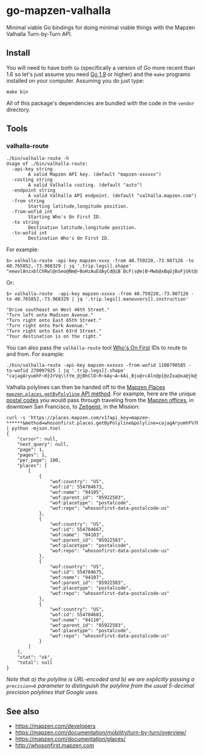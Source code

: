 # go-mapzen-valhalla

Minimal viable Go bindings for doing minimal viable things with the Mapzen Valhalla Turn-by-Turn API.

## Install

You will need to have both `Go` (specifically a version of Go more recent than 1.6 so let's just assume you need [Go 1.9](https://golang.org/dl/) or higher) and the `make` programs installed on your computer. Assuming you do just type:

```
make bin
```

All of this package's dependencies are bundled with the code in the `vendor` directory.

## Tools

### valhalla-route

```
./bin/valhalla-route -h
Usage of ./bin/valhalla-route:
  -api-key string
    	A valid Mapzen API key. (default "mapzen-xxxxxx")
  -costing string
    	A valid Valhalla costing. (default "auto")
  -endpoint string
    	A valid Valhalla API endpoint. (default "valhalla.mapzen.com")
  -from string
    	Starting latitude,longitude position.
  -from-wofid int
    	Starting Who's On First ID.
  -to string
    	Destination latitude,longitude position.
  -to-wofid int
    	Destination Who's On First ID.
```

For example:

```
$> valhalla-route -api-key mapzen-xxxx -from 40.759220,-73.987126 -to 40.765852,-73.968329 | jq '.trip.legs[].shape'
"eewvlAnzxblChRwl@nSeo@Nm@~BoHzAuEdAyCd@iB`BcF|s@m|B~Mwb@xBqGjBuFjUkt@xv@qcChBcGbBsFfc@ytAzAeFyCiBsPkL_OmJyf@a\\af@s[i\\}SmEyCkBkAaC{AmTuNyLaIqb@wXiBkAaCiBqQkLaHuEaCyAqB{AiC{Ao^kViBkAyB{AoSwMeJcGsBkA_CkBqRgMyGgEuEwCoXaRuO}Jyb@eYcFgD{e@c[yGuE_TyMaHuEye@q[{B{Am^{UqB{Aqb@wXqB{AyBkAu^kVyB{AyBkAo^kVyByAjAwD|c@gvAbf@r[ze@b[oIfX"
```

Or:

```
$> valhalla-route  -api-key mapzen-xxxxx -from 40.759220,-73.987126 -to 40.765852,-73.968329 | jq '.trip.legs[].maneuvers[].instruction'

"Drive southeast on West 46th Street."
"Turn left onto Madison Avenue."
"Turn right onto East 65th Street."
"Turn right onto Park Avenue."
"Turn right onto East 63rd Street."
"Your destination is on the right."
```

You can also pass the `valhalla-route` tool [Who's On First](https://whosonfirst.mapzen.com) IDs to route to and from. For example:

```
./bin/valhalla-route -api-key mapzen-xxxxxx -from-wofid 1108798585 -to-wofid 270097925 | jq '.trip.legs[].shape'
"cajagAryumhF~H}JrVq\\tYm_@jBhClO~R~kAy~A~kAi_Bju@rcAln@p{@zZxa@xa@jk@jG]dELvDl@zE|@tExA|ExBzEfDzFfErFbFpGpG`H`HzG~HhWb\\|DbFvHlJze@nh@|JvN|JtOdJtOnIvNfItOdcAzqBlEzL~C`HnDpGjF~HrF`HbGpHvH~HfI~HpHrG~HpGvIbGfX`RnDfC~CxCnCvCxCdEnCvDjBtEbAdEl@bF`Bb\\l@~HdAxLrKvNzd@bo@hRhWx\\de@p\\dd@`R{VtO_Sli@_r@tn@o}@~NoStEuE|NeO~HsFzLsFhL]bR}@fg@yBnS}@zPk@li@iC~SkAbAfc@dAng@`Bbp@jBdx@pB`|@pB`{@fS{@"
```

Valhalla polylines can then be handed off to the [Mapzen Places `mapzen.places.getByPolyline` API method](https://mapzen.com/documentation/places/methods/#mapzen.places.getByPolyline). For example, here are the unique [postal codes](https://whosonfirst.mapzen.com/spelunker/placetypes/postalcode) you would pass through traveling from the [Mapzen offices](https://places.mapzen.com/id/1108798585/), in downtown San Francisco, to [Zeitgeist](https://places.mapzen.com/id/270097925), in the Mission:

```
curl -s 'https://places.mapzen.com/v1?api_key=mapzen-******&method=whosonfirst.places.getByPolyline&polyline=cajagAryumhF%7EH%7DJrVq%5CtYm_%40jBhClO%7ER%7EkAy%7EA%7EkAi_Bju%40rcAln%40p%7B%40zZxa%40xa%40jk%40jG%5DdELvDl%40zE%7C%40tExA%7CExBzEfDzFfErFbFpGpG%60H%60HzG%7EHhWb%5C%7CDbFvHlJze%40nh%40%7CJvN%7CJtOdJtOnIvNfItOdcAzqBlEzL%7EC%60HnDpGjF%7EHrF%60HbGpHvH%7EHfI%7EHp%5C+HrG%7EHpGvIbGfX%60RnDfC%7ECxCnCvCxCdEnCvDjBtEbAdEl%40bF%60Bb%5Cl%40%7EHdAxLrKvNzd%40bo%40hRhWx%5Cde%40p%5Cdd%40%60R%7BVtO_Sli%40_r%40tn%40o%7D%40%7ENoStEuE%7CNeO%7EHsFzLsFhL%5DbR%7D%40fg%40yBnS%7D%40zPk%40li%40iC%7ESkAbAfc%40dAng%40%60Bbp%40jBdx%40pB%60%7C%40pB%60%7B%40fS%7B%40&precision=6&unique=1&placetype=postalcode' | python -mjson.tool
{
    "cursor": null,
    "next_query": null,
    "page": 1,
    "pages": 1,
    "per_page": 100,
    "places": [
        [
            {
                "wof:country": "US",
                "wof:id": 554784673,
                "wof:name": "94105",
                "wof:parent_id": "85922583",
                "wof:placetype": "postalcode",
                "wof:repo": "whosonfirst-data-postalcode-us"
            },
            {
                "wof:country": "US",
                "wof:id": 554784667,
                "wof:name": "94103",
                "wof:parent_id": "85922583",
                "wof:placetype": "postalcode",
                "wof:repo": "whosonfirst-data-postalcode-us"
            },
            {
                "wof:country": "US",
                "wof:id": 554784675,
                "wof:name": "94107",
                "wof:parent_id": "85922583",
                "wof:placetype": "postalcode",
                "wof:repo": "whosonfirst-data-postalcode-us"
            },
            {
                "wof:country": "US",
                "wof:id": 554784681,
                "wof:name": "94110",
                "wof:parent_id": "85922583",
                "wof:placetype": "postalcode",
                "wof:repo": "whosonfirst-data-postalcode-us"
            }
        ]
    ],
    "stat": "ok",
    "total": null
}
```

_Note that a) the polyline is URL-encoded and b) we are explicitly passing a `precision=6` parameter to distinguish the polyline from the usual 5-decimal precision polylines that Google uses._

## See also

* https://mapzen.com/developers
* https://mapzen.com/documentation/mobility/turn-by-turn/overview/
* https://mapzen.com/documentation/places/
* http://whosonfirst.mapzen.com
